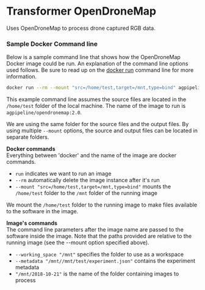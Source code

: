 # Transformer OpenDroneMap

Uses OpenDroneMap to process drone captured RGB data.

### Sample Docker Command line
Below is a sample command line that shows how the OpenDroneMap Docker image could be run.
An explanation of the command line options used follows.
Be sure to read up on the [docker run](https://docs.docker.com/engine/reference/run/) command line for more information.

```sh
docker run --rm --mount "src=/home/test,target=/mnt,type=bind" agpipeline/opendronemap:2.0 --working_space "/mnt" --metadata "/mnt/test/experiment.json" "/mnt/2018-10-21"
```

This example command line assumes the source files are located in the `/home/test` folder of the local machine.
The name of the image to run is `agpipeline/opendronemap:2.0`.

We are using the same folder for the source files and the output files.
By using multiple `--mount` options, the source and output files can be located in separate folders.

**Docker commands** \
Everything between 'docker' and the name of the image are docker commands.

- `run` indicates we want to run an image
- `--rm` automatically delete the image instance after it's run
- `--mount "src=/home/test,target=/mnt,type=bind"` mounts the `/home/test` folder to the `/mnt` folder of the running image

We mount the `/home/test` folder to the running image to make files available to the software in the image.

**Image's commands** \
The command line parameters after the image name are passed to the software inside the image.
Note that the paths provided are relative to the running image (see the --mount option specified above).

- `--working_space "/mnt"` specifies the folder to use as a workspace
- `--metadata "/mnt//mnt/test/experiment.json"` contains the experiment metadata
- `"/mnt/2018-10-21"` is the name of the folder containing images to process
